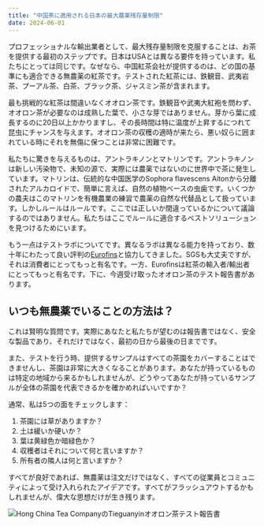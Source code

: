 ```yaml
---
title: "中国茶に適用される日本の最大農薬残存量制限"
date: 2024-06-01
---
```


プロフェッショナルな輸出業者として、最大残存量制限を克服することは、お茶を提供する最初のステップです。日本はUSAとは異なる要件を持っています。私たちにとっては同じです。なぜなら、中国紅茶会社が提供するのは、どの国の基準にも適合できる無農薬の紅茶です。テストされた紅茶には、鉄観音、武夷岩茶、プーアル茶、白茶、ブラック茶、ジャスミン茶が含まれます。

最も挑戦的な紅茶は間違いなくオオロン茶です。鉄観音や武夷大紅袍を問わず、オオロン茶が必要なのは成熟した葉で、小さな芽ではありません。芽から葉に成長するのに20日以上かかりますし、その長時間は特に温度が上昇するにつれて昆虫にチャンスを与えます。オオロン茶の収穫の適時が来たら、悪い奴らに囲まれている時にそれを無傷に保つことは非常に困難です。

私たちに驚きを与えるものは、アントラキノンとマトリンです。アントラキノンは新しい汚染物で、未知の源で、実際には農薬ではないのに世界中で茶に発生しています。マトリンは、伝統的な中国医学のSophora flavescens Aitonから分離されたアルカロイドで、簡単に言えば、自然の植物ベースの虫歯です。いくつかの農夫はこのマトリンを有機農業の練習で農薬の自然な代替品として扱っています。しかしルールはルールです。ここでは正しいか間違っているかについて議論するのではありません。私たちはここでルールに適合するベストソリューションを見つけるためにいます。

もう一点はテストラボについてです。異なるラボは異なる能力を持っており、数十年にわたって良い評判の[Eurofins](https://www.eurofins.com)と協力してきました。SGSも大丈夫ですが、それは消費者にとってもっと有名です。一方、Eurofinsは紅茶の輸入者/輸出者にとってもっと有名です。下に、今週受け取ったオオロン茶のテスト報告書があります。

## いつも無農薬でいることの方法は？

これは賢明な質問です。実際にあなたと私たちが望むのは報告書ではなく、安全な製品であり、それだけではなく、最初の日から最後の日までです。

また、テストを行う時、提供するサンプルはすべての茶園をカバーすることはできませんし、茶園は非常に大きくなることがあります。あなたが持っているものは特定の地域から来るかもしれませんが、どうやってあなたが持っているサンプルが全体の茶園を代表できるかを確かめればいいですか？

通常、私は5つの面をチェックします：

1. 茶園には草がありますか？
2. 土は緩いか硬いか？
3. 葉は黄緑色か暗緑色か？
4. 収穫者はそれについて何と言いますか？
5. 所有者の隣人は何と言いますか？

すべてが良好であれば、無農薬は注文だけではなく、すべての従業員とコミュニティによって受け入れられたアイデアです。すべてがフラッシュアウトするかもしれませんが、偉大な思想だけが生き残ります。

![Hong China Tea CompanyのTieguanyinオオロン茶テスト報告書](/img/oolong-testing-report.jpg "EurofinsによるTieguanyin茶テスト報告書")
